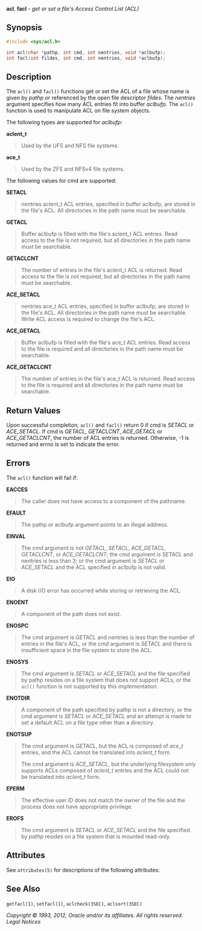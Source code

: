**acl**, **facl** - *get or set a file's Access Control List (ACL)*

## Synopsis

```c
#include <sys/acl.h>

int acl(char *pathp, int cmd, int nentries, void *aclbufp);
int facl(int fildes, int cmd, int nentries, void *aclbufp);
```

## Description

The `acl()` and `facl()` functions get or set the ACL of a file whose name is given by *pathp* or referenced by the open file descriptor 
*fildes*. The *nentries* argument specifies how many ACL entries fit into buffer *aclbufp*. The `acl()` function is used to manipulate ACL
on file system objects.

The following types are supported for *aclbufp*:

**aclent_t**
>    Used by the UFS and NFS file systems.

**ace_t**
>    Used by the ZFS and NFSv4 file systems.

The following values for cmd are supported:

**SETACL**
>    nentries aclent_t ACL entries, specified in buffer aclbufp, are stored in the file's ACL. All directories in the path name must be 
>    searchable.

**GETACL**
>    Buffer aclbufp is filled with the file's aclent_t ACL entries. Read access to the file is not required, but all directories in the
>    path name must be searchable.

**GETACLCNT**
 >   The number of entries in the file's aclent_t ACL is returned. Read access to the file is not required, but all directories in the path
 >   name must be searchable.

**ACE_SETACL**
>    nentries ace_t ACL entries, specified in buffer aclbufp, are stored in the file's ACL. All directories in the path name must be 
>    searchable. Write ACL access is required to change the file's ACL.

**ACE_GETACL**
>    Buffer aclbufp is filled with the file's ace_t ACL entries. Read access to the file is required and all directories in the path 
>    name must be searchable.

**ACE_GETACLCNT**
>    The number of entries in the file's ace_t ACL is returned. Read access to the file is required and all directories in the path 
>    name must be searchable.

## Return Values

Upon successful completion, `acl()` and `facl()` return 0 if cmd is *SETACL* or *ACE_SETACL*. If cmd is *GETACL*, *GETACLCNT*, *ACE_GETACL*
or *ACE_GETACLCNT*, the number of ACL entries is returned. Otherwise, -1 is returned and errno is set to indicate the error.

## Errors

The `acl()` function will fail if:

**EACCES**
>    The caller does not have access to a component of the pathname.

**EFAULT**
>    The pathp or aclbufp argument points to an illegal address.

**EINVAL**
>    The cmd argument is not *GETACL*, *SETACL*, *ACE_GETACL*, *GETACLCNT*, or *ACE_GETACLCNT*; the cmd argument is *SETACL* and nentries 
>    is less than 3; or the cmd argument is *SETACL* or *ACE_SETACL* and the ACL specified in aclbufp is not valid.

**EIO**
>    A disk I/O error has occurred while storing or retrieving the ACL.

**ENOENT**
>    A component of the path does not exist.

**ENOSPC**
>    The cmd argument is *GETACL* and nentries is less than the number of entries in the file's ACL, or the cmd argument is *SETACL* 
>    and there is insufficient space in the file system to store the ACL.

**ENOSYS**
>    The cmd argument is *SETACL* or *ACE_SETACL* and the file specified by pathp resides on a file system that does not support ACLs,
>    or the `acl()` function is not supported by this implementation.

**ENOTDIR**
>    A component of the path specified by pathp is not a directory, or the cmd argument is *SETACL* or *ACE_SETACL* and an attempt 
>    is made to set a default ACL on a file type other than a directory.

**ENOTSUP**
>    The cmd argument is *GETACL*, but the ACL is composed of *ace_t* entries, and the ACL cannot be translated into *aclent_t* form.
>
>    The cmd argument is *ACE_SETACL*, but the underlying filesystem only supports ACLs composed of *aclent_t* entries and the ACL 
>    could not be translated into *aclent_t* form.

**EPERM**
>    The effective user ID does not match the owner of the file and the process does not have appropriate privilege.

**EROFS**
>    The cmd argument is *SETACL* or *ACE_SETACL* and the file specified by *pathp* resides on a file system that is mounted read-only.

## Attributes

See `attributes(5)` for descriptions of the following attributes:

## See Also

`getfacl(1)`, `setfacl(1)`, `aclcheck(3SEC)`, `aclsort(3SEC)`

*Copyright © 1993, 2012, Oracle and/or its affiliates. All rights reserved. Legal Notices*
